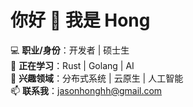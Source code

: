 # 你好 👋 我是 Hong  

💻 **职业/身份**：开发者 | 硕士生   
🌱 **正在学习**：Rust | Golang | AI  
🔭 **兴趣领域**：分布式系统 | 云原生 | 人工智能  
📫 **联系我**：jasonhonghh@gmail.com
